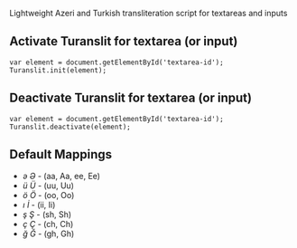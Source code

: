 Lightweight Azeri and Turkish transliteration script for textareas and inputs

## Activate Turanslit for textarea (or input)

    var element = document.getElementById('textarea-id');
    Turanslit.init(element);

## Deactivate Turanslit for textarea (or input)

    var element = document.getElementById('textarea-id');
    Turanslit.deactivate(element);


## Default Mappings 

* *ə Ə* - (aa, Aa, ee, Ee) 
* *ü Ü* - (uu, Uu) 
* *ö Ö* - (oo, Oo) 
* *ı İ* - (ii, Ii) 
* *ş Ş* - (sh, Sh) 
* *ç Ç* - (ch, Ch) 
* *ğ Ğ* - (gh, Gh) 